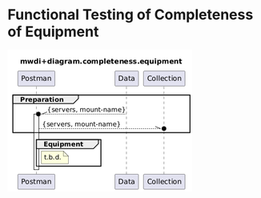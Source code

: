 # Functional Testing of Completeness of Equipment  

![Overview](./mwdi+diagram.completeness.equipment.png)  
